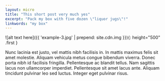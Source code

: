 ```yaml
---
layout: micro
title: "This short post very much yes"
excerpt: "Pack my box with five dozen \"liquor jugs\"!"
linkwords: "my box"
---
```

![alt text here]({{ 'example-3.jpg' | prepend: site.cdn.img }}){: height="500" .first }

Nunc lacinia est justo, vel mattis nibh facilisis in. In mattis maximus felis sit amet molestie. Aliquam vehicula metus congue bibendum viverra. Donec porta nibh id facilisis fringilla. Pellentesque ac blandit tellus. Nam sagittis lacus non ullamcorper imperdiet. Pellentesque sit amet lacus ante. Aliquam tincidunt pulvinar leo sed luctus. Integer eget pulvinar risus.